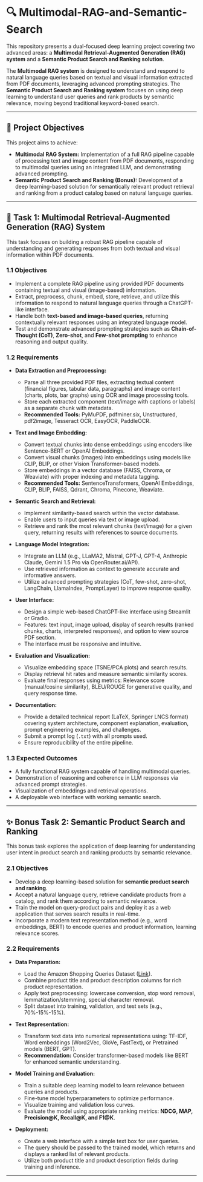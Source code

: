 # 🔍 Multimodal-RAG-and-Semantic-Search

This repository presents a dual-focused deep learning project covering two advanced areas: a **Multimodal Retrieval-Augmented Generation (RAG) system** and a **Semantic Product Search and Ranking solution**.

The **Multimodal RAG system** is designed to understand and respond to natural language queries based on textual and visual information extracted from PDF documents, leveraging advanced prompting strategies. The **Semantic Product Search and Ranking system** focuses on using deep learning to understand user queries and rank products by semantic relevance, moving beyond traditional keyword-based search.

---

## 🎯 Project Objectives

This project aims to achieve:

* **Multimodal RAG System:** Implementation of a full RAG pipeline capable of processing text and image content from PDF documents, responding to multimodal queries using an integrated LLM, and demonstrating advanced prompting.
* **Semantic Product Search and Ranking (Bonus):** Development of a deep learning-based solution for semantically relevant product retrieval and ranking from a product catalog based on natural language queries.

---
## 🚀 Task 1: Multimodal Retrieval-Augmented Generation (RAG) System

This task focuses on building a robust RAG pipeline capable of understanding and generating responses from both textual and visual information within PDF documents.

### 1.1 Objectives

* Implement a complete RAG pipeline using provided PDF documents containing textual and visual (image-based) information.
* Extract, preprocess, chunk, embed, store, retrieve, and utilize this information to respond to natural language queries through a ChatGPT-like interface.
* Handle both **text-based and image-based queries**, returning contextually relevant responses using an integrated language model.
* Test and demonstrate advanced prompting strategies such as **Chain-of-Thought (CoT)**, **Zero-shot**, and **Few-shot prompting** to enhance reasoning and output quality.

### 1.2 Requirements

* **Data Extraction and Preprocessing:**
    * Parse all three provided PDF files, extracting textual content (financial figures, tabular data, paragraphs) and image content (charts, plots, bar graphs) using OCR and image processing tools.
    * Store each extracted component (text/image with captions or labels) as a separate chunk with metadata.
    * **Recommended Tools:** PyMuPDF, pdfminer.six, Unstructured, pdf2image, Tesseract OCR, EasyOCR, PaddleOCR.

* **Text and Image Embedding:**
    * Convert textual chunks into dense embeddings using encoders like Sentence-BERT or OpenAI Embeddings.
    * Convert visual chunks (images) into embeddings using models like CLIP, BLIP, or other Vision Transformer-based models.
    * Store embeddings in a vector database (FAISS, Chroma, or Weaviate) with proper indexing and metadata tagging.
    * **Recommended Tools:** SentenceTransformers, OpenAI Embeddings, CLIP, BLIP, FAISS, Qdrant, Chroma, Pinecone, Weaviate.

* **Semantic Search and Retrieval:**
    * Implement similarity-based search within the vector database.
    * Enable users to input queries via text or image upload.
    * Retrieve and rank the most relevant chunks (text/image) for a given query, returning results with references to source documents.

* **Language Model Integration:**
    * Integrate an LLM (e.g., LLaMA2, Mistral, GPT-J, GPT-4, Anthropic Claude, Gemini 1.5 Pro via OpenRouter.ai/API).
    * Use retrieved information as context to generate accurate and informative answers.
    * Utilize advanced prompting strategies (CoT, few-shot, zero-shot, LangChain, LlamaIndex, PromptLayer) to improve response quality.

* **User Interface:**
    * Design a simple web-based ChatGPT-like interface using Streamlit or Gradio.
    * Features: text input, image upload, display of search results (ranked chunks, charts, interpreted responses), and option to view source PDF section.
    * The interface must be responsive and intuitive.

* **Evaluation and Visualization:**
    * Visualize embedding space (TSNE/PCA plots) and search results.
    * Display retrieval hit rates and measure semantic similarity scores.
    * Evaluate final responses using metrics: Relevance score (manual/cosine similarity), BLEU/ROUGE for generative quality, and query response time.

* **Documentation:**
    * Provide a detailed technical report (LaTeX, Springer LNCS format) covering system architecture, component explanation, evaluation, prompt engineering examples, and challenges.
    * Submit a prompt log (`.txt`) with all prompts used.
    * Ensure reproducibility of the entire pipeline.

### 1.3 Expected Outcomes

* A fully functional RAG system capable of handling multimodal queries.
* Demonstration of reasoning and coherence in LLM responses via advanced prompt strategies.
* Visualization of embeddings and retrieval operations.
* A deployable web interface with working semantic search.

---

## ✨ Bonus Task 2: Semantic Product Search and Ranking

This bonus task explores the application of deep learning for understanding user intent in product search and ranking products by semantic relevance.

### 2.1 Objectives

* Develop a deep learning-based solution for **semantic product search and ranking**.
* Accept a natural language query, retrieve candidate products from a catalog, and rank them according to semantic relevance.
* Train the model on query-product pairs and deploy it as a web application that serves search results in real-time.
* Incorporate a modern text representation method (e.g., word embeddings, BERT) to encode queries and product information, learning relevance scores.

### 2.2 Requirements

* **Data Preparation:**
    * Load the Amazon Shopping Queries Dataset ([Link](https://github.com/amazon-science/esci-data/tree/main/shopping_queries_dataset)).
    * Combine product title and product description columns for rich product representation.
    * Apply text preprocessing: lowercase conversion, stop word removal, lemmatization/stemming, special character removal.
    * Split dataset into training, validation, and test sets (e.g., 70%-15%-15%).

* **Text Representation:**
    * Transform text data into numerical representations using: TF-IDF, Word embeddings (Word2Vec, GloVe, FastText), or Pretrained models (BERT, GPT).
    * **Recommendation:** Consider transformer-based models like BERT for enhanced semantic understanding.

* **Model Training and Evaluation:**
    * Train a suitable deep learning model to learn relevance between queries and products.
    * Fine-tune model hyperparameters to optimize performance.
    * Visualize training and validation loss curves.
    * Evaluate the model using appropriate ranking metrics: **NDCG, MAP, Precision@K, Recall@K, and F1@K**.

* **Deployment:**
    * Create a web interface with a simple text box for user queries.
    * The query should be passed to the trained model, which returns and displays a ranked list of relevant products.
    * Utilize both product title and product description fields during training and inference.

---
